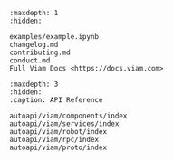 ```{toctree}
:maxdepth: 1
:hidden:

examples/example.ipynb
changelog.md
contributing.md
conduct.md
Full Viam Docs <https://docs.viam.com>
```

```{toctree}
:maxdepth: 3
:hidden:
:caption: API Reference

autoapi/viam/components/index
autoapi/viam/services/index
autoapi/viam/robot/index
autoapi/viam/rpc/index
autoapi/viam/proto/index
```

```{include} ../README.md
```
